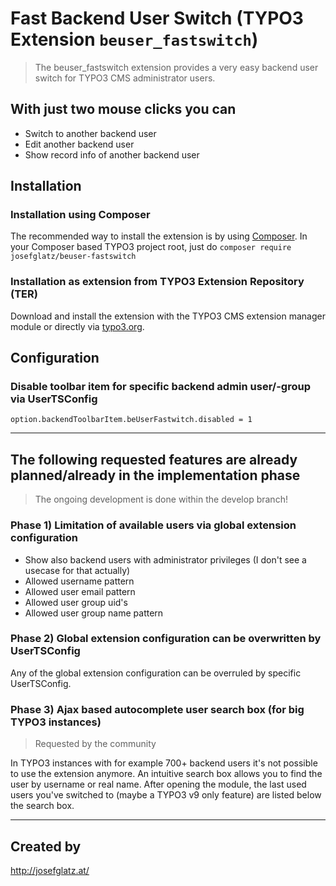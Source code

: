 Fast Backend User Switch (TYPO3 Extension `beuser_fastswitch`)
==============================================================

> The beuser_fastswitch extension provides a very easy backend user switch for TYPO3 CMS administrator users.

## With just two mouse clicks you can

* Switch to another backend user
* Edit another backend user
* Show record info of another backend user

## Installation

### Installation using Composer

The recommended way to install the extension is by using [Composer](https://getcomposer.org/). In your Composer based TYPO3 project root, just do `composer require josefglatz/beuser-fastswitch`

### Installation as extension from TYPO3 Extension Repository (TER)

Download and install the extension with the TYPO3 CMS extension manager module or directly via [typo3.org](https://typo3.org/extensions/repository/view/beuser_fastswitch).

## Configuration

### Disable toolbar item for specific backend admin user/-group via UserTSConfig

```
option.backendToolbarItem.beUserFastwitch.disabled = 1
```

---

## The following requested features are already planned/already in the implementation phase

> The ongoing development is done within the develop branch!

### Phase 1) Limitation of available users via global extension configuration

* Show also backend users with administrator privileges (I don't see a usecase for that actually)
* Allowed username pattern
* Allowed user email pattern
* Allowed user group uid's
* Allowed user group name pattern

### Phase 2) Global extension configuration can be overwritten by UserTSConfig

Any of the global extension configuration can be overruled by specific UserTSConfig.

### Phase 3) Ajax based autocomplete user search box (for big TYPO3 instances)

> Requested by the community

In TYPO3 instances with for example 700+ backend users it's not possible to use the extension anymore.
An intuitive search box allows you to find the user by username or real name. After opening the module,
the last used users you've switched to (maybe a TYPO3 v9 only feature) are listed below the search box.

---

## Created by

http://josefglatz.at/
